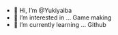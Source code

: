 - 👋 Hi, I’m @Yukiyaiba
- 👀 I’m interested in ... Game making
- 🌱 I’m currently learning ... Github

<!---
Yukiyaiba/Yukiyaiba is a ✨ special ✨ repository because its `README.md` (this file) appears on your GitHub profile.
You can click the Preview link to take a look at your changes.
--->
